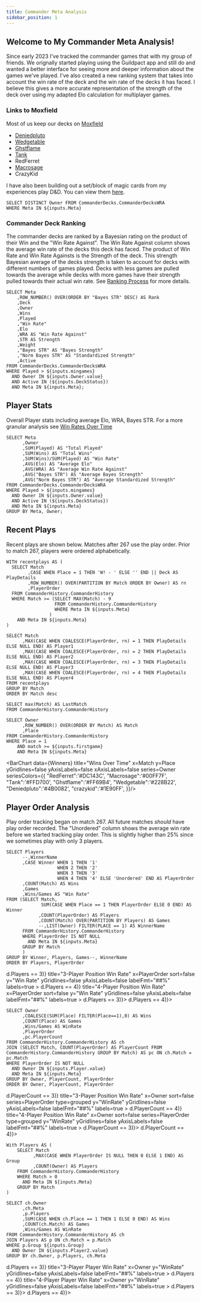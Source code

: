 ```yaml
---
title: Commander Meta Analysis
sidebar_position: 1
---
```


## Welcome to My Commander Meta Analysis!
Since early 2023 I've tracked the commander games that with my group of friends. We orignally started playing using the Guildpact app and still do and wanted a better interface for seeing more and deeper information about the games we've played. I've also created a new ranking system that takes into account the win rate of the deck and the win rate of the decks it has faced. I believe this gives a more accurate representation of the strength of the deck over using my adapted Elo calculation for multiplayer games.

### Links to Moxfield
Most of us keep our decks on [Moxfield](https://www,moxfield.com) 
  - [Deniedpluto](https://www.moxfield.com/users/Deniedpluto)
  - [Wedgetable](https://www.moxfield.com/users/Wedgetable)
  - [Ghstflame](https://www.moxfield.com/users/Ghstflame)
  - [Tank](https://moxfield.com/users/T4nk09)
  - RedFerret
  - [Macrosage](https://www.moxfield.com/users/Macrosage)
  - CrazyKid

I have also been building out a set/block of magic cards from my experiences play D&D. You can view them [here](https://deniedpluto.github.io/).

```Owners
SELECT DISTINCT Owner FROM CommanderDecks.CommanderDecksWRA
WHERE Meta IN ${inputs.Meta}
```
<ButtonGroup name=Meta>
    <ButtonGroupItem valueLabel="All" value="('BMT', 'SevensOnly')"/>
    <ButtonGroupItem valueLabel="Bigly Magic Time" value="('BMT')" default/>
    <ButtonGroupItem valueLabel="7's Only" value="('SevensOnly')"/>
</ButtonGroup>
<Dropdown data={Owners} 
    name=Owner 
    value=Owner
    multiple = true
    selectAllByDefault=true
/>
<ButtonGroup name=DeckStatus>
    <ButtonGroupItem valueLabel="All" value="0,1"/>
    <ButtonGroupItem valueLabel="Active" value="1" default/>
    <ButtonGroupItem valueLabel="Inactive" value="0"/>
</ButtonGroup>
<Slider
    title="Minimum Games" 
    name=mingames
    min=0
    max=10
    size=large
/>

### Commander Deck Ranking
   The commander decks are ranked by a Bayesian rating on the product of their Win and the "Win Rate Against". The Win Rate Against column shows the average win rate of the decks this deck has faced. The product of Win Rate and Win Rate Againsts is the Strength of the deck. This strength Bayesian average of the decks strength is taken to account for decks with different numbers of games played. Decks with less games are pulled towards the average while decks with more games have their strength pulled towards their actual win rate. See [Ranking Process](../RankingProcess) for more details.

```CommanderDecks
SELECT Meta
    ,ROW_NUMBER() OVER(ORDER BY "Bayes STR" DESC) AS Rank
    ,Deck
    ,Owner
    ,Wins
    ,Played
    ,"Win Rate"
    ,Elo
    ,WRA AS "Win Rate Against"
    ,STR AS Strength
    ,Weight
    ,"Bayes STR" AS "Bayes Strength"
    ,"Norm Bayes STR" AS "Standardized Strength"
    ,Active
FROM CommanderDecks.CommanderDecksWRA
WHERE Played > ${inputs.mingames}
  AND Owner IN ${inputs.Owner.value}
  AND Active IN (${inputs.DeckStatus})
  AND Meta IN ${inputs.Meta};
```
<DataTable data={CommanderDecks} search=true>
    <Column id=Meta/>
    <Column id=Rank/>
    <Column id=Deck/>
    <Column id=Owner/>
    <Column id=Played/>
    <Column id=Wins/>
    <Column id="Win Rate" fmt = "##.0%"/>
    <Column id=Elo/>
    <Column id="Win Rate Against" fmt = "##.0%"/>
    <Column id=Weight/>
    <Column id="Bayes Strength"/>
    <Column id="Standardized Strength" fmt = "#.0"/>
    <Column id=Active/>
</DataTable>

## Player Stats
Overall Player stats including average Elo, WRA, Bayes STR. For a more granular analysis see [Win Rates Over Time](../WinRateoverTime)

```PlayerStats
SELECT Meta
      ,Owner
      ,SUM(Played) AS "Total Played"
      ,SUM(Wins) AS "Total Wins"
      ,SUM(Wins)/SUM(Played) AS "Win Rate"
      ,AVG(Elo) AS "Average Elo"
      ,AVG(WRA) AS "Average Win Rate Against"
      ,AVG("Bayes STR") AS "Average Bayes Strength"
      ,AVG("Norm Bayes STR") AS "Average Standardized Strength"
FROM CommanderDecks.CommanderDecksWRA
WHERE Played > ${inputs.mingames}
  AND Owner IN ${inputs.Owner.value}
  AND Active IN (${inputs.DeckStatus})
  AND Meta IN ${inputs.Meta}
GROUP BY Meta, Owner;
```

<DataTable data={PlayerStats} search=true>
    <Column id=Meta/>
    <Column id=Owner/>
    <Column id="Total Played"/>
    <Column id="Total Wins"/>
    <Column id="Win Rate" fmt = "##.0%"/>
    <Column id="Average Elo"/>
    <Column id="Average Win Rate Against" fmt = "##.0%"/>
    <Column id="Average Bayes Strength"/>
    <Column id="Average Standardized Strength" fmt = "#.0"/>
</DataTable>

## Recent Plays

Recent plays are shown below. Matches after 267 use the play order. Prior to match 267, players were ordered alphabetically.

```RecentPlays
WITH recentplays AS (
  SELECT Match
        ,CASE WHEN Place = 1 THEN 'W! - ' ELSE '' END || Deck AS PlayDetails
        ,ROW_NUMBER() OVER(PARTITION BY Match ORDER BY Owner) AS rn
        ,PlayerOrder
  FROM CommanderHistory.CommanderHistory
  WHERE Match >= (SELECT MAX(Match) - 9 
                  FROM CommanderHistory.CommanderHistory 
                  WHERE Meta IN ${inputs.Meta}
                )
    AND Meta IN ${inputs.Meta}
)

SELECT Match
      ,MAX(CASE WHEN COALESCE(PlayerOrder, rn) = 1 THEN PlayDetails ELSE NULL END) AS Player1
      ,MAX(CASE WHEN COALESCE(PlayerOrder, rn) = 2 THEN PlayDetails ELSE NULL END) AS Player2
      ,MAX(CASE WHEN COALESCE(PlayerOrder, rn) = 3 THEN PlayDetails ELSE NULL END) AS Player3
      ,MAX(CASE WHEN COALESCE(PlayerOrder, rn) = 4 THEN PlayDetails ELSE NULL END) AS Player4
FROM recentplays
GROUP BY Match
ORDER BY Match desc
```

<DataTable data={RecentPlays}>
    <Column id="Match"/>
    <Column id="Player1"/>
    <Column id="Player2"/>
    <Column id="Player3"/>
    <Column id="Player4"/>
</DataTable>

```lastgame
SELECT max(Match) AS LastMatch
FROM CommanderHistory.CommanderHistory
```

<Slider
    title="Game Range" 
    name=firstgame
    data={lastgame}
    maxColumn=LastMatch
    size=large
/>

```Winners
SELECT Owner
      ,ROW_NUMBER() OVER(ORDER BY Match) AS Match
      ,Place
FROM CommanderHistory.CommanderHistory
WHERE Place = 1
    AND match >= ${inputs.firstgame}
    AND Meta IN ${inputs.Meta}
```

<BarChart data={Winners}
    title="Wins Over Time"
    x=Match
    y=Place
    yGridlines=false
    yAxisLabels=false
    xAxisLabels=false
    series=Owner
    seriesColors={{
        "RedFerret":'#DC143C',
        "Macrosage":'#00FF7F',
        "Tank":'#FFD700',
        "Ghstflame":'#FF69B4',
        "Wedgetable":'#228B22',
        "Deniedpluto":'#4B0082',
        "crazykid":'#1E90FF',
        }}/>

## Player Order Analysis

Play order tracking began on match 267. All future matches *should* have play order recorded. The "Unordered" column shows the average win rate before we started tracking play order. This is slightly higher than 25% since we sometimes play with only 3 players.

```PlayOrder2
SELECT Players
      --,WinnerName
      ,CASE Winner WHEN 1 THEN '1'
                   WHEN 2 THEN '2'
                   WHEN 3 THEN '3'
                   WHEN 4 THEN '4' ELSE 'Unordered' END AS PlayerOrder
      ,COUNT(Match) AS Wins
      ,Games
      ,Wins/Games AS "Win Rate"
FROM (SELECT Match,
             SUM(CASE WHEN Place == 1 THEN PlayerOrder ELSE 0 END) AS Winner
            ,COUNT(PlayerOrder) AS Players
            ,COUNT(Match) OVER(PARTITION BY Players) AS Games
            --,LIST(Owner) FILTER(PLACE == 1) AS WinnerName
      FROM CommanderHistory.CommanderHistory
      WHERE PlayerOrder IS NOT NULL
        AND Meta IN ${inputs.Meta}
      GROUP BY Match
      )
GROUP BY Winner, Players, Games--, WinnerName
ORDER BY Players, PlayerOrder
```
<Grid cols=2>
    <BarChart data={PlayOrder2.filter(d => d.Players == 3)} 
        title="3-Player Position Win Rate"
        x=PlayerOrder
        sort=false 
        y="Win Rate"
        yGridlines=false
        yAxisLabels=false
        labelFmt="##%"
        labels=true
        >
        <ReferenceLine y=.333 label="Expected Win Rate"/>
    </BarChart>
        <BarChart data={PlayOrder2.filter(d => d.Players == 4)}
        title="4-Player Position Win Rate"
        x=PlayerOrder
        sort=false
        y="Win Rate"
        yGridlines=false
        yAxisLabels=false
        labelFmt="##%"
        labels=true
        >
        <ReferenceLine y=.25 label="Expected Win Rate"/>
    </BarChart>
</Grid>

<Grid cols = 2>
    <DataTable data={PlayOrder2.filter(d => d.Players == 3)}>
        <Column id=PlayerOrder/>
        <Column id=Wins/>
        <Column id=Games/>
        <Column id="Win Rate" fmt = "##.0%"/>
    </DataTable>
    <DataTable data={PlayOrder2.filter(d => d.Players == 4)}>
        <Column id=PlayerOrder/>
        <Column id=Wins/>
        <Column id=Games/>
        <Column id="Win Rate" fmt = "##.0%"/>
    </DataTable>
</Grid>

<Dropdown data={Owners} 
    name=Player 
    value=Owner
    multiple = true
    selectAllByDefault=true
/>

```PlayerPlayOrder
SELECT Owner
      ,COALESCE(SUM(Place) FILTER(Place==1),0) AS Wins
      ,COUNT(Place) AS Games
      ,Wins/Games AS WinRate
      ,PlayerOrder
      ,pc.PlayerCount
FROM CommanderHistory.CommanderHistory AS ch
JOIN (SELECT Match, COUNT(PlayerOrder) AS PlayerCount FROM CommanderHistory.CommanderHistory GROUP BY Match) AS pc ON ch.Match = pc.Match
WHERE PlayerOrder IS NOT NULL
  AND Owner IN ${inputs.Player.value}
  AND Meta IN ${inputs.Meta}
GROUP BY Owner, PlayerCount, PlayerOrder
ORDER BY Owner, PlayerCount, PlayerOrder
```

<Grid cols=2>
    <BarChart data={PlayerPlayOrder.filter(d => d.PlayerCount == 3)}
        title="3-Player Position Win Rate"
        x=Owner
        sort=false
        series=PlayerOrder
        type=grouped
        y="WinRate"
        yGridlines=false
        yAxisLabels=false
        labelFmt="##%"
        labels=true
        >
        <ReferenceLine y=.333 label="Expected Win Rate"/>
    </BarChart>
        <BarChart data={PlayerPlayOrder.filter(d => d.PlayerCount == 4)}
        title="4-Player Position Win Rate"
        x=Owner
        sort=false
        series=PlayerOrder
        type=grouped
        y="WinRate"
        yGridlines=false
        yAxisLabels=false
        labelFmt="##%"
        labels=true
        >
        <ReferenceLine y=.25 label="Expected Win Rate"/>            
    </BarChart>
</Grid>

<Grid cols = 2>
    <DataTable data={PlayerPlayOrder.filter(d => d.PlayerCount == 3)}>
        <Column id=Owner/>
        <Column id=PlayerOrder/>
        <Column id=Wins/>
        <Column id=Games/>
        <Column id="WinRate" fmt = "##.0%"/>
    </DataTable>
    <DataTable data={PlayerPlayOrder.filter(d => d.PlayerCount == 4)}>
        <Column id=Owner/>
        <Column id=PlayerOrder/>
        <Column id=Wins/>
        <Column id=Games/>
        <Column id="WinRate" fmt = "##.0%"/>
    </DataTable>
</Grid>

<Dropdown data={Owners} 
    name=Player2
    value=Owner
    multiple = true
    selectAllByDefault=true
/>

<ButtonGroup name=Group>
    <ButtonGroupItem valueLabel="All" value="<= 1" default/>
    <ButtonGroupItem valueLabel="Pre-Player Order" value="== 0"/>
    <ButtonGroupItem valueLabel="Post-Player Order" value="== 1"/>
</ButtonGroup>

```PlayerWinRateGroup
With Players AS (
	SELECT Match
    	  ,MAX(CASE WHEN PlayerOrder IS NULL THEN 0 ELSE 1 END) AS Group
		  ,COUNT(Owner) AS Players
	FROM CommanderHistory.CommanderHistory
	WHERE Match > 0
      AND Meta IN ${inputs.Meta}
	GROUP BY Match
)

SELECT ch.Owner
  	  ,ch.Meta
  	  ,p.Players
  	  ,SUM(CASE WHEN ch.Place == 1 THEN 1 ELSE 0 END) AS Wins
  	  ,COUNT(ch.Match) AS Games
  	  ,Wins/Games AS WinRate
FROM CommanderHistory.CommanderHistory AS ch
JOIN Players AS p ON ch.Match = p.Match
WHERE p.Group ${inputs.Group}
  AND Owner IN ${inputs.Player2.value}
GROUP BY ch.Owner, p.Players, ch.Meta
```
<Grid cols=2>
    <BarChart data={PlayerWinRateGroup.filter(d => d.Players == 3)} 
        title="3-Player Player Win Rate"
        x=Owner
        y="WinRate"
        yGridlines=false
        yAxisLabels=false
        labelFmt="##%"
        labels=true
        >
        <ReferenceLine y=.333 label="Expected Win Rate"/>
    </BarChart>
        <BarChart data={PlayerWinRateGroup.filter(d => d.Players == 4)}
        title="4-Player Player Win Rate"
        x=Owner
        y="WinRate"
        yGridlines=false
        yAxisLabels=false
        labelFmt="##%"
        labels=true
        >
        <ReferenceLine y=.25 label="Expected Win Rate"/>
    </BarChart>
</Grid>

<Grid cols = 2>
    <DataTable data={PlayerWinRateGroup.filter(d => d.Players == 3)}>
        <Column id=Owner/>
        <Column id=Wins/>
        <Column id=Games/>
        <Column id="WinRate" fmt = "##.0%"/>
    </DataTable>
    <DataTable data={PlayerWinRateGroup.filter(d => d.Players == 4)}>
        <Column id=Owner/>
        <Column id=Wins/>
        <Column id=Games/>
        <Column id="WinRate" fmt = "##.0%"/>
    </DataTable>
</Grid>